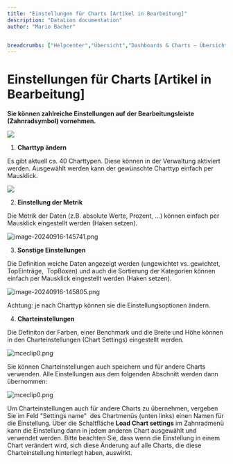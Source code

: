 ```yaml
---
title: "Einstellungen für Charts [Artikel in Bearbeitung]"
description: "DataLion documentation"
author: "Mario Bacher"


breadcrumbs: ["Helpcenter","Übersicht","Dashboards & Charts – Übersicht & Anleitungen"]
---
```


# Einstellungen für Charts [Artikel in Bearbeitung]

**Sie können zahlreiche Einstellungen auf der Bearbeitungsleiste (Zahnradsymbol) vornehmen.**

![](/img/83165556.png)

1.  **Charttyp ändern**
    

Es gibt aktuell ca. 40 Charttypen. Diese können in der Verwaltung aktiviert werden. Ausgewählt werden kann der gewünschte Charttyp einfach per Mausklick.

![](/img/83722377.png)

2.  **Einstellung der Metrik**
    

Die Metrik der Daten (z.B. absolute Werte, Prozent, ...) können einfach per Mausklick eingestellt werden (Haken setzen).

![image-20240916-145741.png](/img/83067146.png)

3.  **Sonstige Einstellungen**
    

Die Definition welche Daten angezeigt werden (ungewichtet vs. gewichtet, TopEinträge,  TopBoxen) und auch die Sortierung der Kategorien können einfach per Mausklick eingestellt werden (Haken setzen).

![image-20240916-145805.png](/img/83329247.png)

Achtung: je nach Charttyp können sie die Einstellungsoptionen ändern.

4.  **Charteinstellungen**
    

Die Definiton der Farben, einer Benchmark und die Breite und Höhe können in den Charteinstellungen (Chart Settings) eingestellt werden. 

![mceclip0.png](/img/83722384.png)

Sie können Charteinstellungen auch speichern und für andere Charts verwenden. Alle Einstellungen aus dem folgenden Abschnitt werden dann übernommen:

![mceclip0.png](/img/83722384.png)

Um Charteinstellungen auch für andere Charts zu übernehmen, vergeben Sie im Feld "Settings name"  des Chartmenüs (unten links) einen Namen für die Einstellung. Über die Schaltfläche **Load Chart settings** im Zahnradmenü kann die Einstellung dann in jedem anderen Chart ausgewählt und verwendet werden. Bitte beachten Sie, dass wenn die Einstellung in einem Chart verändert wird, sich diese Änderung auf alle Charts, die diese Charteinstellung hinterlegt haben, auswirkt.
